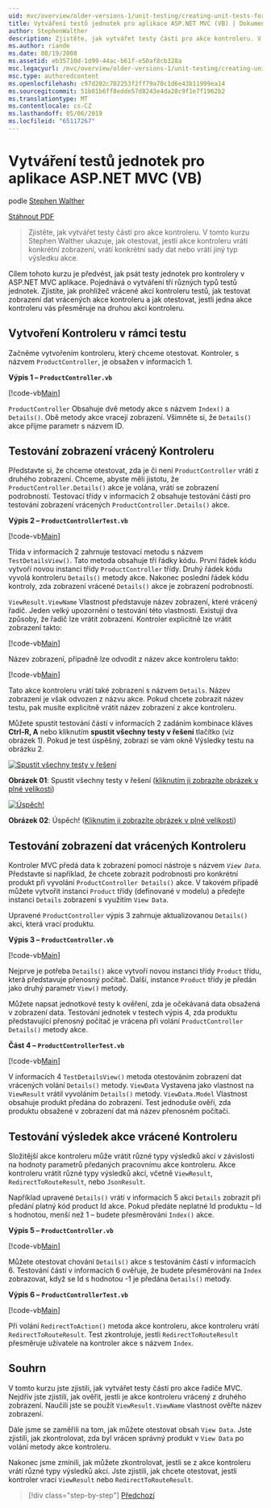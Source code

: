 ```yaml
---
uid: mvc/overview/older-versions-1/unit-testing/creating-unit-tests-for-asp-net-mvc-applications-vb
title: Vytváření testů jednotek pro aplikace ASP.NET MVC (VB) | Dokumentace Microsoftu
author: StephenWalther
description: Zjistěte, jak vytvářet testy částí pro akce kontroleru. V tomto kurzu Stephen Walther ukazuje, jak otestovat, jestli akce kontroleru vrátí sloupce části...
ms.author: riande
ms.date: 08/19/2008
ms.assetid: eb35710d-1d99-44ac-b61f-e50af8cb328a
msc.legacyurl: /mvc/overview/older-versions-1/unit-testing/creating-unit-tests-for-asp-net-mvc-applications-vb
msc.type: authoredcontent
ms.openlocfilehash: c97d202c702253f2ff79a70c1d6e43b11999ea14
ms.sourcegitcommit: 51b01b6ff8edde57d8243e4da28c9f1e7f1962b2
ms.translationtype: MT
ms.contentlocale: cs-CZ
ms.lasthandoff: 05/06/2019
ms.locfileid: "65117267"
---
```

# <a name="creating-unit-tests-for-aspnet-mvc-applications-vb"></a>Vytváření testů jednotek pro aplikace ASP.NET MVC (VB)

podle [Stephen Walther](https://github.com/StephenWalther)

[Stáhnout PDF](http://download.microsoft.com/download/8/4/8/84843d8d-1575-426c-bcb5-9d0c42e51416/ASPNET_MVC_Tutorial_07_VB.pdf)

> Zjistěte, jak vytvářet testy částí pro akce kontroleru. V tomto kurzu Stephen Walther ukazuje, jak otestovat, jestli akce kontroleru vrátí konkrétní zobrazení, vrátí konkrétní sady dat nebo vrátí jiný typ výsledku akce.

Cílem tohoto kurzu je předvést, jak psát testy jednotek pro kontrolery v ASP.NET MVC aplikace. Pojednává o vytváření tří různých typů testů jednotek. Zjistíte, jak prohlížeč vrácené akcí kontroleru testů, jak testovat zobrazení dat vrácených akce kontroleru a jak otestovat, jestli jedna akce kontroleru vás přesměruje na druhou akci kontroleru.

## <a name="creating-the-controller-under-test"></a>Vytvoření Kontroleru v rámci testu

Začněme vytvořením kontroleru, který chceme otestovat. Kontroler, s názvem `ProductController`, je obsažen v informacích 1.

**Výpis 1 – `ProductController.vb`**

[!code-vb[Main](creating-unit-tests-for-asp-net-mvc-applications-vb/samples/sample1.vb)]

`ProductController` Obsahuje dvě metody akce s názvem `Index()` a `Details()`. Obě metody akce vracejí zobrazení. Všimněte si, že `Details()` akce přijme parametr s názvem ID.

## <a name="testing-the-view-returned-by-a-controller"></a>Testování zobrazení vrácený Kontroleru

Představte si, že chceme otestovat, zda je či není `ProductController` vrátí z druhého zobrazení. Chceme, abyste měli jistotu, že `ProductController.Details()` akce je volána, vrátí se zobrazení podrobností. Testovací třídy v informacích 2 obsahuje testování částí pro testování zobrazení vrácených `ProductController.Details()` akce.

**Výpis 2 – `ProductControllerTest.vb`**

[!code-vb[Main](creating-unit-tests-for-asp-net-mvc-applications-vb/samples/sample2.vb)]

Třída v informacích 2 zahrnuje testovací metodu s názvem `TestDetailsView()`. Tato metoda obsahuje tři řádky kódu. První řádek kódu vytvoří novou instanci třídy `ProductController` třídy. Druhý řádek kódu vyvolá kontroleru `Details()` metody akce. Nakonec poslední řádek kódu kontroly, zda zobrazení vrácené `Details()` akce je zobrazení podrobností.

`ViewResult.ViewName` Vlastnost představuje název zobrazení, které vrácený řadič. Jeden velký upozornění o testování této vlastnosti. Existují dva způsoby, že řadič lze vrátit zobrazení. Kontroler explicitně lze vrátit zobrazení takto:

[!code-vb[Main](creating-unit-tests-for-asp-net-mvc-applications-vb/samples/sample3.vb)]

Název zobrazení, případně lze odvodit z název akce kontroleru takto:

[!code-vb[Main](creating-unit-tests-for-asp-net-mvc-applications-vb/samples/sample4.vb)]

Tato akce kontroleru vrátí také zobrazení s názvem `Details`. Název zobrazení je však odvozen z názvu akce. Pokud chcete zobrazit název testu, pak musíte explicitně vrátit název zobrazení z akce kontroleru.

Můžete spustit testování částí v informacích 2 zadáním kombinace kláves **Ctrl-R, A** nebo kliknutím **spustit všechny testy v řešení** tlačítko (viz obrázek 1). Pokud je test úspěšný, zobrazí se vám okně Výsledky testu na obrázku 2.

[![Spustit všechny testy v řešení](creating-unit-tests-for-asp-net-mvc-applications-vb/_static/image2.png)](creating-unit-tests-for-asp-net-mvc-applications-vb/_static/image1.png)

**Obrázek 01**: Spustit všechny testy v řešení ([kliknutím ji zobrazíte obrázek v plné velikosti](creating-unit-tests-for-asp-net-mvc-applications-vb/_static/image3.png))

[![Úspěch!](creating-unit-tests-for-asp-net-mvc-applications-vb/_static/image5.png)](creating-unit-tests-for-asp-net-mvc-applications-vb/_static/image4.png)

**Obrázek 02**: Úspěch! ([Kliknutím ji zobrazíte obrázek v plné velikosti](creating-unit-tests-for-asp-net-mvc-applications-vb/_static/image6.png))

## <a name="testing-the-view-data-returned-by-a-controller"></a>Testování zobrazení dat vrácených Kontroleru

Kontroler MVC předá data k zobrazení pomocí nástroje s názvem *`View Data`*. Představte si například, že chcete zobrazit podrobnosti pro konkrétní produkt při vyvolání `ProductController Details()` akce. V takovém případě můžete vytvořit instanci `Product` třídy (definované v modelu) a předejte instanci `Details` zobrazení s využitím `View Data`.

Upravené `ProductController` výpis 3 zahrnuje aktualizovanou `Details()` akci, která vrací produktu.

**Výpis 3 – `ProductController.vb`**

[!code-vb[Main](creating-unit-tests-for-asp-net-mvc-applications-vb/samples/sample5.vb)]

Nejprve je potřeba `Details()` akce vytvoří novou instanci třídy `Product` třídu, která představuje přenosný počítač. Další, instance `Product` třídy je předán jako druhý parametr `View()` metody.

Můžete napsat jednotkové testy k ověření, zda je očekávaná data obsažená v zobrazení data. Testování jednotek v testech výpis 4, zda produktu představující přenosný počítač je vrácena při volání `ProductController Details()` metody akce.

**Část 4 – `ProductControllerTest.vb`**

[!code-vb[Main](creating-unit-tests-for-asp-net-mvc-applications-vb/samples/sample6.vb)]

V informacích 4 `TestDetailsView()` metoda otestováním zobrazení dat vrácených volání `Details()` metody. `ViewData` Vystavena jako vlastnost na `ViewResult` vrátil vyvoláním `Details()` metody. `ViewData.Model` Vlastnost obsahuje produkt předána do zobrazení. Test jednoduše ověří, zda produktu obsažené v zobrazení dat má název přenosném počítači.

## <a name="testing-the-action-result-returned-by-a-controller"></a>Testování výsledek akce vrácené Kontroleru

Složitější akce kontroleru může vrátit různé typy výsledků akcí v závislosti na hodnoty parametrů předaných pracovnímu akce kontroleru. Akce kontroleru vrátit různé typy výsledků akcí, včetně `ViewResult`, `RedirectToRouteResult`, nebo `JsonResult`.

Například upravené `Details()` vrátí v informacích 5 akci `Details` zobrazit při předání platný kód product Id akce. Pokud předáte neplatné Id produktu – Id s hodnotou, menší než 1 – budete přesměrováni `Index()` akce.

**Výpis 5 – `ProductController.vb`**

[!code-vb[Main](creating-unit-tests-for-asp-net-mvc-applications-vb/samples/sample7.vb)]

Můžete otestovat chování `Details()` akce s testováním částí v informacích 6. Testování částí v informacích 6 ověřuje, že budete přesměrováni na `Index` zobrazovat, když se Id s hodnotou -1 je předána `Details()` metody.

**Výpis 6 – `ProductControllerTest.vb`**

[!code-vb[Main](creating-unit-tests-for-asp-net-mvc-applications-vb/samples/sample8.vb)]

Při volání `RedirectToAction()` metoda akce kontroleru, akce kontroleru vrátí `RedirectToRouteResult`. Test zkontroluje, jestli `RedirectToRouteResult` přesměruje uživatele na kontroler akce s názvem `Index`.

## <a name="summary"></a>Souhrn

V tomto kurzu jste zjistili, jak vytvářet testy částí pro akce řadiče MVC. Nejdřív jste zjistili, jak ověřit, jestli je akce kontroleru vrácený z druhého zobrazení. Naučili jste se použít `ViewResult.ViewName` vlastnost ověřte název zobrazení.

Dále jsme se zaměřili na tom, jak můžete otestovat obsah `View Data`. Jste zjistili, jak zkontrolovat, zda byl vrácen správný produkt v `View Data` po volání metody akce kontroleru.

Nakonec jsme zmínili, jak můžete zkontrolovat, jestli se z akce kontroleru vrátí různé typy výsledků akcí. Jste zjistili, jak chcete otestovat, jestli kontroler vrací `ViewResult` nebo `RedirectToRouteResult`.

> [!div class="step-by-step"]
> [Předchozí](creating-unit-tests-for-asp-net-mvc-applications-cs.md)

